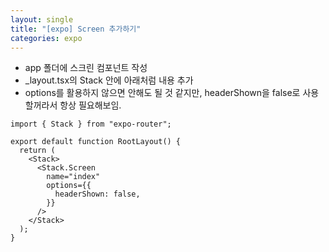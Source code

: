 ```yaml
---
layout: single
title: "[expo] Screen 추가하기"
categories: expo
---
```


- app 폴더에 스크린 컴포넌트 작성
- \_layout.tsx의 Stack 안에 아래처럼 내용 추가
- options를 활용하지 않으면 안해도 될 것 같지만, headerShown을 false로 사용할꺼라서 항상 필요해보임.

```tsx
import { Stack } from "expo-router";

export default function RootLayout() {
  return (
    <Stack>
      <Stack.Screen
        name="index"
        options={{
          headerShown: false,
        }}
      />
    </Stack>
  );
}
```
